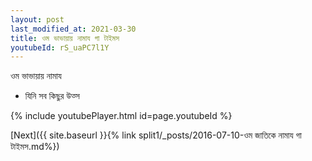 ```yaml
---
layout: post
last_modified_at: 2021-03-30
title: ওম ভাভায়ায় নামায গা টাইমস
youtubeId: rS_uaPC7l1Y
---
```

 
 
 ওম ভাভায়ায় নামায  
 
 -  যিনি সব কিছুর উত্স 
 
  
 
  
 
 
 
 
 
 


{% include youtubePlayer.html id=page.youtubeId %}
 
[Next]({{ site.baseurl }}{% link  split1/_posts/2016-07-10-ওম জাতিকে নামায গা টাইমস.md%})
 
